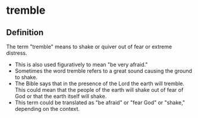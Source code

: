 # tremble

## Definition

The term "tremble" means to shake or quiver out of fear or extreme distress.

* This is also used figuratively to mean "be very afraid."
* Sometimes the word tremble refers to a great sound causing the ground to shake. 
* The Bible says that in the presence of the Lord the earth will tremble. This could mean that the people of the earth will shake out of fear of God or that the earth itself will shake.
* This term could be translated as "be afraid" or "fear God" or "shake," depending on the context.